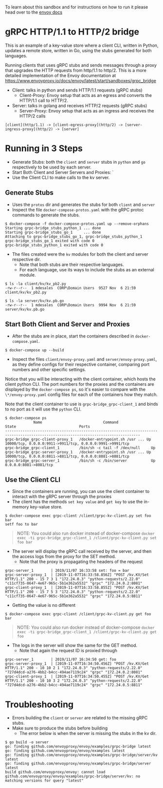 To learn about this sandbox and for instructions on how to run it please head over
to the [envoy docs](https://www.envoyproxy.io/docs/envoy/latest/start/sandboxes/grpc_bridge)

# gRPC HTTP/1.1 to HTTP/2 bridge

This is an example of a key-value store where a client CLI, written in Python, updates a remote store, written in Go, using the stubs generated for both languages.

Running clients that uses gRPC stubs and sends messages through a proxy
that upgrades the HTTP requests from http/1.1 to http/2. This is a more detailed
implementation of the Envoy documentation at https://www.envoyproxy.io/docs/envoy/latest/start/sandboxes/grpc_bridge

* Client: talks in python and sends HTTP/1.1 requests (gRPC stubs)
  * Client-Proxy: Envoy setup that acts as an egress and converts the HTTP/1.1 call to HTTP/2.
* Server: talks in golang and receives HTTP/2 requests (gRPC stubs)
  * Server-Proxy: Envoy setup that acts as an ingress and receives the HTTP/2 calls

`[client](http/1.1) -> [client-egress-proxy](http/2) -> [server-ingress-proxy](http/2) -> [server]`

# Running in 3 Steps

* Generate Stubs: both the `client` and `server` stubs in `python` and `go` respectively to be used by each server.
* Start Both Client and Server Servers and Proxies: `
* Use the Client CLI to make calls to the kv server.

## Generate Stubs

* Uses the `protos` dir and generates the stubs for both `client` and `server`
* Inspect the file `docker-compose-protos.yaml` with the gRPC protoc commands to generate the stubs.

```console
$ docker-compose -f docker-compose-protos.yaml up --remove-orphans
Starting grpc-bridge_stubs_python_1 ... done
Starting grpc-bridge_stubs_go_1     ... done
Attaching to grpc-bridge_stubs_go_1, grpc-bridge_stubs_python_1
grpc-bridge_stubs_go_1 exited with code 0
grpc-bridge_stubs_python_1 exited with code 0
```

* The files created were the `kv` modules for both the client and server respective dir.
  * Note that both stubs are their respective languages.
  * For each language, use its ways to include the stubs as an external module.

```console
$ ls -la client/kv/kv_pb2.py
-rw-r--r--  1 mdesales  CORP\Domain Users  9527 Nov  6 21:59 client/kv/kv_pb2.py

$ ls -la server/kv/kv.pb.go
-rw-r--r--  1 mdesales  CORP\Domain Users  9994 Nov  6 21:59 server/kv/kv.pb.go
```

## Start Both Client and Server and Proxies

* After the stubs are in place, start the containers described in `docker-compose.yaml`.

```console
$ docker-compose up --build
```

* Inspect the files `client/envoy-proxy.yaml` and `server/envoy-proxy.yaml`, as they define configs for their respective container, comparing port numbers and other specific settings.

Notice that you will be interacting with the client container, which hosts
the client python CLI. The port numbers for the proxies and the containers are displayed
by the `docker-compose ps`, so it's easier to compare with the `\*/envoy-proxy.yaml` config files for each
of the containers how they match.

Note that the client container to use is `grpc-bridge_grpc-client_1` and binds to no port
as it will use the `python` CLI.

```console
$ docker-compose ps
             Name                            Command               State                             Ports
------------------------------------------------------------------------------------------------------------------------------------
grpc-bridge_grpc-client-proxy_1   /docker-entrypoint.sh /usr ... Up      10000/tcp, 0.0.0.0:9911->9911/tcp, 0.0.0.0:9991->9991/tcp
grpc-bridge_grpc-client_1         /bin/sh -c tail -f /dev/null     Up
grpc-bridge_grpc-server-proxy_1   /docker-entrypoint.sh /usr ... Up      10000/tcp, 0.0.0.0:8811->8811/tcp, 0.0.0.0:8881->8881/tcp
grpc-bridge_grpc-server_1         /bin/sh -c /bin/server           Up      0.0.0.0:8081->8081/tcp
```

## Use the Client CLI

* Since the containers are running, you can use the client container to interact with the gRPC server through the proxies
* The client has the methods `set key value` and `get key` to use the in-memory key-value store.

```console
$ docker-compose exec grpc-client /client/grpc-kv-client.py set foo bar
setf foo to bar
```

> NOTE: You could also run docker instead of docker-compose `docker exec -ti grpc-bridge_grpc-client_1 /client/grpc-kv-client.py set foo bar`

* The server will display the gRPC call received by the server, and then the access logs from the proxy for the SET method.
  * Note that the proxy is propagating the headers of the request

```console
grpc-server_1        | 2019/11/07 16:33:58 set: foo = bar
grpc-server-proxy_1  | [2019-11-07T16:33:58.856Z] "POST /kv.KV/Set HTTP/1.1" 200 - 15 7 3 1 "172.24.0.3" "python-requests/2.22.0" "c11cf735-0647-4e67-965c-5b1e362a5532" "grpc" "172.24.0.2:8081"
grpc-client-proxy_1  | [2019-11-07T16:33:58.855Z] "POST /kv.KV/Set HTTP/1.1" 200 - 15 7 5 3 "172.24.0.3" "python-requests/2.22.0" "c11cf735-0647-4e67-965c-5b1e362a5532" "grpc" "172.24.0.5:8811"
```

* Getting the value is no different

```console
$ docker-compose exec grpc-client /client/grpc-kv-client.py get foo
bar
```

> NOTE: You could also run docker instead of docker-compose `docker exec -ti grpc-bridge_grpc-client_1 /client/grpc-kv-client.py get foo`

* The logs in the server will show the same for the GET method.
  * Note that again the request ID is proxied through

```console
grpc-server_1        | 2019/11/07 16:34:50 get: foo
grpc-server-proxy_1  | [2019-11-07T16:34:50.456Z] "POST /kv.KV/Get HTTP/1.1" 200 - 10 10 2 1 "172.24.0.3" "python-requests/2.22.0" "727d4dcd-a276-4bb2-b4cc-494ae7119c24" "grpc" "172.24.0.2:8081"
grpc-client-proxy_1  | [2019-11-07T16:34:50.455Z] "POST /kv.KV/Get HTTP/1.1" 200 - 10 10 3 2 "172.24.0.3" "python-requests/2.22.0" "727d4dcd-a276-4bb2-b4cc-494ae7119c24" "grpc" "172.24.0.5:8811"
```

# Troubleshooting

* Errors building the `client` or `server` are related to the missing gRPC stubs.
* Make sure to produce the stubs before building
  * The error below is when the server is missing the stubs in the kv dir.

```console
$ go build -o server
go: finding github.com/envoyproxy/envoy/examples/grpc-bridge latest
go: finding github.com/envoyproxy/envoy/examples latest
go: finding github.com/envoyproxy/envoy/examples/grpc-bridge/server/kv latest
go: finding github.com/envoyproxy/envoy/examples/grpc-bridge/server latest
build github.com/envoyproxy/envoy: cannot load github.com/envoyproxy/envoy/examples/grpc-bridge/server/kv: no matching versions for query "latest"
```
